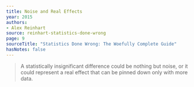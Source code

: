 ```yaml
---
title: Noise and Real Effects
year: 2015
authors:
- Alex Reinhart
source: reinhart-statistics-done-wrong
page: 9
sourceTitle: "Statistics Done Wrong: The Woefully Complete Guide"
hasNotes: false
---
```


> A statistically insignificant difference could be nothing but noise, or it could represent a real effect that can be pinned down only with more data.
